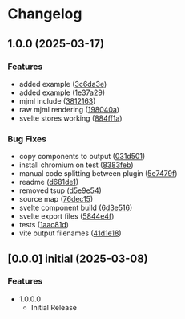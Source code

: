 # Changelog

## 1.0.0 (2025-03-17)


### Features

* added example ([3c6da3e](https://github.com/Luiz-Monad/mjml-svelte/commit/3c6da3e94160806058c3e8d2fdd3ac0be9c05705))
* added example ([1e37a29](https://github.com/Luiz-Monad/mjml-svelte/commit/1e37a29d9463283ac19e71307a0ea7b20802fe5c))
* mjml include ([3812163](https://github.com/Luiz-Monad/mjml-svelte/commit/3812163ec809d77d6f5e47487534933d8518606a))
* raw mjml rendering ([198040a](https://github.com/Luiz-Monad/mjml-svelte/commit/198040a3979705220620c2de5f673c423c00451a))
* svelte stores working ([884ff1a](https://github.com/Luiz-Monad/mjml-svelte/commit/884ff1ab2cee87e81ab0a7f642bc6e36cc1aba45))


### Bug Fixes

* copy components to output ([031d501](https://github.com/Luiz-Monad/mjml-svelte/commit/031d50119eae8e8ec430dc65175cbaa348ac477b))
* install chromium on test ([8383feb](https://github.com/Luiz-Monad/mjml-svelte/commit/8383feb5d2efa9995e02d3f970b2190dcb6446dc))
* manual code splitting between plugin ([5e7479f](https://github.com/Luiz-Monad/mjml-svelte/commit/5e7479f52f595a9d73a42aaf545760260d257790))
* readme ([d681de1](https://github.com/Luiz-Monad/mjml-svelte/commit/d681de129153cec590ab7f1ac603fb1bbff458af))
* removed tsup ([d5e9e54](https://github.com/Luiz-Monad/mjml-svelte/commit/d5e9e541629d2d54e674379c9db411c5e22a2e5d))
* source map ([76dec15](https://github.com/Luiz-Monad/mjml-svelte/commit/76dec1582d999e7cc5803b510c9e57b5f77e6865))
* svelte component build ([6d3e516](https://github.com/Luiz-Monad/mjml-svelte/commit/6d3e5164a6fc28fdf851c7f91b63255f9f2d8281))
* svelte export files ([5844e4f](https://github.com/Luiz-Monad/mjml-svelte/commit/5844e4f4256058daacaa14561bb6442f2b94531f))
* tests ([1aac81d](https://github.com/Luiz-Monad/mjml-svelte/commit/1aac81d6f948441f54c06275e9e91a32e75964e8))
* vite output filenames ([41d1e18](https://github.com/Luiz-Monad/mjml-svelte/commit/41d1e18cdfab44123875a2b7cadbfd369eb76363))

## [0.0.0] initial (2025-03-08)

### Features

- 1.0.0.0
  - Initial Release
